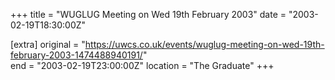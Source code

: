 +++
title = "WUGLUG Meeting on Wed 19th February 2003"
date = "2003-02-19T18:30:00Z"

[extra]
original = "https://uwcs.co.uk/events/wuglug-meeting-on-wed-19th-february-2003-1474488940191/"    
end = "2003-02-19T23:00:00Z"
location = "The Graduate"
+++



